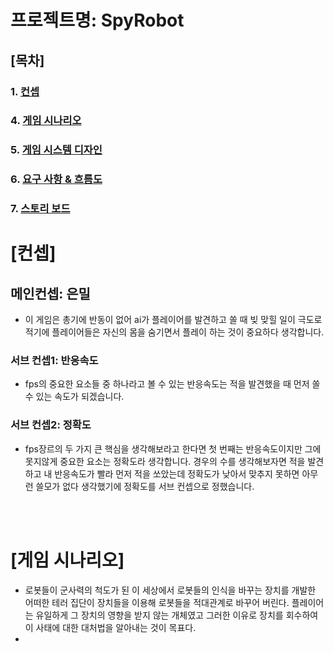 # 프로젝트명: SpyRobot

## [목차]

### 1. [컨셉](#1)
### 4. [게임 시나리오](#2)
### 5. [게임 시스템 디자인](#5)
### 6. [요구 사항 & 흐름도](#6)
### 7. [스토리 보드](#7)


# [컨셉]<a name='1'></a>

## 메인컨셉: 은밀

- 이 게임은 총기에 반동이 없어 ai가 플레이어를 발견하고 쏠 때 빚 맞힐 일이 극도로 적기에 플레이어들은 자신의 몸을 숨기면서 플레이 하는 것이 중요하다 생각합니다.

### 서브 컨셉1: 반응속도

- fps의 중요한 요소들 중 하나라고 볼 수 있는 반응속도는 적을 발견했을 때 먼저 쏠 수 있는 속도가 되겠습니다.

### 서브 컨셉2: 정확도

- fps장르의 두 가지 큰 핵심을 생각해보라고 한다면 첫 번째는 반응속도이지만 그에 못지않게 중요한 요소는 정확도라 생각합니다. 경우의 수를 생각해보자면 적을 발견하고 내 반응속도가 빨라 먼저 적을 쏘았는데 정확도가 낮아서 맞추지 못하면 아무런 쓸모가 없다 생각했기에 정확도를 서브 컨셉으로 정했습니다.

<br><br>

# [게임 시나리오]<a name='2'></a>

- 로봇들이 군사력의 척도가 된 이 세상에서 로봇들의 인식을 바꾸는 장치를 개발한 어떠한 테러 집단이 장치들을 이용해 로봇들을 적대관계로 바꾸어 버린다. 플레이어는 유일하게 그 장치의 영향을 받지 않는 개체였고 그러한 이유로 장치를 회수하여 이 사태에 대한 대처법을 알아내는 것이 목표다.
- 

